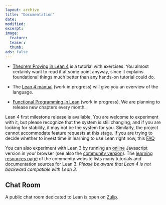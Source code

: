 ```yaml
---
layout: archive
title: "Documentation"
date:
modified:
excerpt:
image:
  feature:
  teaser:
  thumb:
ads: false
---
```


- [Theorem Proving in Lean 4](https://leanprover.github.io/theorem_proving_in_lean4/) is a tutorial with exercises.
You almost certainly want to read it at some point anyway, since it explains foundational things much better
than any hands-on tutorial could do.

- The [Lean 4 manual](https://leanprover.github.io/lean4/doc/) (work in progress) will give you an overview of the language.

- [Functional Programming in Lean](https://leanprover.github.io/functional_programming_in_lean/) (work in progress). We are planning to release new chapters every month.

Lean 4 first milestone release is available. You are welcome to experiment with it, but please
recognize that the system is still changing, and if you are looking
for stability, it may not be the system for you. Similarly, the project
cannot accommodate feature requests at this stage. If you are trying to decide
whether to invest time in learning to use Lean right now, this
[FAQ](https://leanprover.github.io/lean4/doc/faq.html)

You can also experiment with Lean 3 by running an [online](https://leanprover.github.io/live/) Javascript version in
your browser (see also the [community version](https://leanprover-community.github.io/lean-web-editor/)).
The [learning resources page](https://leanprover-community.github.io/learn.html)
of the community website lists many tutorials and documentation sources for Lean 3.
*Please be aware that Lean 4 is not backward compatible with Lean 3*.

## Chat Room

A public chat room dedicated to Lean is open on [Zulip](https://leanprover.zulipchat.com/).
